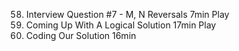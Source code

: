 58. Interview Question #7 - M, N Reversals
    7min
    Play
59. Coming Up With A Logical Solution
    17min
    Play
60. Coding Our Solution
    16min

